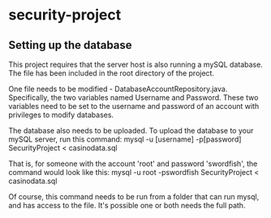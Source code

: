 # security-project

## Setting up the database

This project requires that the server host is also running a mySQL database. The file has been included in the root directory of the project.

One file needs to be modified - DatabaseAccountRepository.java. Specifically, the two variables named Username and Password.
These two variables need to be set to the username and password of an account with privileges to modify databases.

The database also needs to be uploaded. To upload the database to your mySQL server, run this command:
mysql -u [username] -p[password] SecurityProject < casinodata.sql

That is, for someone with the account 'root' and password 'swordfish', the command would look like this:
mysql -u root -pswordfish SecurityProject < casinodata.sql

Of course, this command needs to be run from a folder that can run mysql, and has access to the file. It's possible one or both needs the full path.